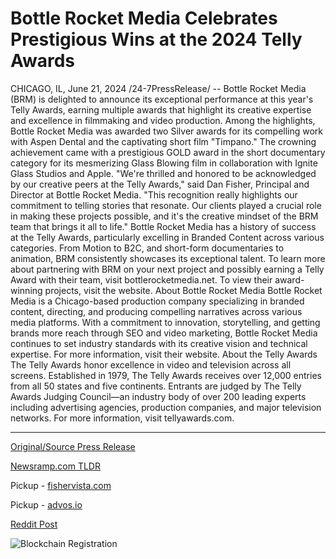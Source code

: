 # Bottle Rocket Media Celebrates Prestigious Wins at the 2024 Telly Awards

CHICAGO, IL, June 21, 2024 /24-7PressRelease/ -- Bottle Rocket Media (BRM) is delighted to announce its exceptional performance at this year's Telly Awards, earning multiple awards that highlight its creative expertise and excellence in filmmaking and video production.   Among the highlights, Bottle Rocket Media was awarded two Silver awards for its compelling work with Aspen Dental and the captivating short film "Timpano." The crowning achievement came with a prestigious GOLD award in the short documentary category for its mesmerizing Glass Blowing film in collaboration with Ignite Glass Studios and Apple.   "We're thrilled and honored to be acknowledged by our creative peers at the Telly Awards," said Dan Fisher, Principal and Director at Bottle Rocket Media. "This recognition really highlights our commitment to telling stories that resonate. Our clients played a crucial role in making these projects possible, and it's the creative mindset of the BRM team that brings it all to life."  Bottle Rocket Media has a history of success at the Telly Awards, particularly excelling in Branded Content across various categories. From Motion to B2C, and short-form documentaries to animation, BRM consistently showcases its exceptional talent.  To learn more about partnering with BRM on your next project and possibly earning a Telly Award with their team, visit bottlerocketmedia.net.  To view their award-winning projects, visit the website.  About Bottle Rocket Media Bottle Rocket Media is a Chicago-based production company specializing in branded content, directing, and producing compelling narratives across various media platforms. With a commitment to innovation, storytelling, and getting brands more reach through SEO and video marketing, Bottle Rocket Media continues to set industry standards with its creative vision and technical expertise. For more information, visit their website.   About the Telly Awards The Telly Awards honor excellence in video and television across all screens. Established in 1979, The Telly Awards receives over 12,000 entries from all 50 states and five continents. Entrants are judged by The Telly Awards Judging Council—an industry body of over 200 leading experts including advertising agencies, production companies, and major television networks.  For more information, visit tellyawards.com. 

---

[Original/Source Press Release](https://www.24-7pressrelease.com/press-release/511906/bottle-rocket-media-celebrates-prestigious-wins-at-the-2024-telly-awards)
                    

[Newsramp.com TLDR](https://newsramp.com/curated-news/bottle-rocket-media-wins-multiple-awards-at-telly-awards-2024/5571f683f5be0857842b52e3688fd10c) 


Pickup - [fishervista.com](https://fishervista.com/en/bottle-rocket-media-triumphs-at-2024-telly-awards-with-gold-and-silver-wins/20244357)

Pickup - [advos.io](https://advos.io/en/bottle-rocket-media-triumphs-at-2024-telly-awards-with-gold-and-silver-wins/20244357)
 



[Reddit Post](https://www.reddit.com/r/MarketingNewsramp/comments/1dlaksc/bottle_rocket_media_wins_multiple_awards_at_telly/) 



![Blockchain Registration](https://cdn.newsramp.app/24-7PressRelease/qrcode/246/21/zealMKA5.webp)